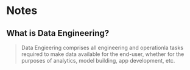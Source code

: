 # Notes

## What is Data Engineering?
> Data Engieering comprises all engineering and operationla tasks required to make data available for the end-user, whether for the purposes of analytics, model building, app development, etc.



